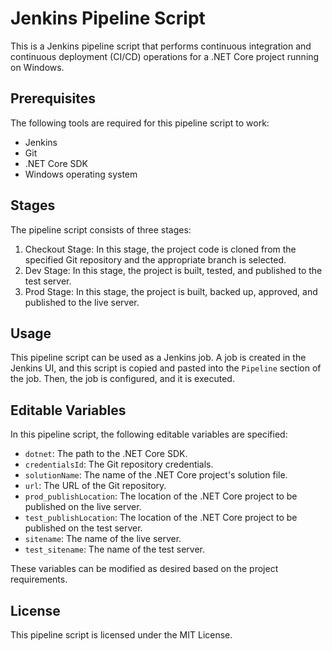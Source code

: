 # Jenkins Pipeline Script

This is a Jenkins pipeline script that performs continuous integration and continuous deployment (CI/CD) operations for a .NET Core project running on Windows.

## Prerequisites

The following tools are required for this pipeline script to work:

- Jenkins
- Git
- .NET Core SDK
- Windows operating system

## Stages

The pipeline script consists of three stages:

1. Checkout Stage: In this stage, the project code is cloned from the specified Git repository and the appropriate branch is selected.
2. Dev Stage: In this stage, the project is built, tested, and published to the test server.
3. Prod Stage: In this stage, the project is built, backed up, approved, and published to the live server.

## Usage

This pipeline script can be used as a Jenkins job. A job is created in the Jenkins UI, and this script is copied and pasted into the `Pipeline` section of the job. Then, the job is configured, and it is executed.

## Editable Variables

In this pipeline script, the following editable variables are specified:

- `dotnet`: The path to the .NET Core SDK.
- `credentialsId`: The Git repository credentials.
- `solutionName`: The name of the .NET Core project's solution file.
- `url`: The URL of the Git repository.
- `prod_publishLocation`: The location of the .NET Core project to be published on the live server.
- `test_publishLocation`: The location of the .NET Core project to be published on the test server.
- `sitename`: The name of the live server.
- `test_sitename`: The name of the test server.

These variables can be modified as desired based on the project requirements.

## License

This pipeline script is licensed under the MIT License.
